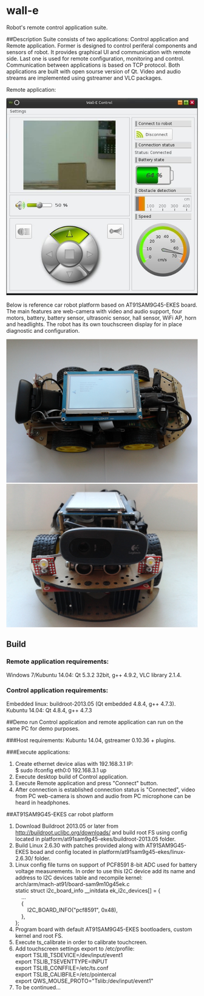 # wall-e
Robot's remote control application suite. 

##Description
Suite consists of two applications: Control application and Remote application. Former is designed to control periferal components and sensors of robot. It provides graphical UI and communication with remote side. Last one is used for remote configuration, monitoring and control. Communication between applications is based on TCP protocol. Both applications are built with open sourse version of Qt. Video and audio streams are implemented using gstreamer and VLC packages. 

Remote application:

<img src="presentation/wall_e_remote_app.jpg">

Below is reference car robot platform based on AT91SAM9G45-EKES board. The main features are web-camera with video and audio support, four motors, battery, battery sensor, ultrasonic sensor, hall sensor, WiFi AP, horn and headlights. The robot has its own touchscreen display for in place diagnostic and configuration. 
 
<img src="presentation/at91sam9g45_platform_robot_side.jpg" width="608">

<img src="presentation/at91sam9g45_platform_robot_front.jpg" width="608">


## Build

### Remote application requirements:
Windows 7/Kubuntu 14.04: Qt 5.3.2 32bit, g++ 4.9.2, VLC library 2.1.4.

### Control application requirements:
Embedded linux: buildroot-2013.05 (Qt embedded 4.8.4, g++ 4.7.3).  
Kubuntu 14.04: Qt 4.8.4, g++ 4.7.3

##Demo run
Control application and remote application can run on the same PC for demo purposes.  

###Host requirements:
Kubuntu 14.04, gstreamer 0.10.36 + plugins.

###Execute applications:
1. Create ethernet device alias with 192.168.3.1 IP:  
$ sudo ifconfig eth0:0 192.168.3.1 up
2. Execute desktop build of Control application.
3. Execute Remote application and press "Connect" button.
4. After connection is established connection status is "Connected", video from PC web-camera is shown and audio from PC microphone can be heard in headphones.  

##AT91SAM9G45-EKES car robot platform

1. Download Buildroot 2013.05 or later from http://buildroot.uclibc.org/downloads/ and build root FS using config located in platform/at91sam9g45-ekes/buildroot-2013.05 folder.
2. Build Linux 2.6.30 with patches provided along with AT91SAM9G45-EKES boad and config located in platform/at91sam9g45-ekes/linux-2.6.30/ folder.
3. Linux config file turns on support of PCF8591 8-bit ADC used for battery voltage measurements. In order to use this I2C device add its name and address to I2C devices table and recompile kernel:  
arch/arm/mach-at91/board-sam9m10g45ek.c  
static struct i2c_board_info __initdata ek_i2c_devices[] = {  
&nbsp;&nbsp;&nbsp;&nbsp;...  
&nbsp;&nbsp;&nbsp;&nbsp;{  
&nbsp;&nbsp;&nbsp;&nbsp;&nbsp;&nbsp;&nbsp;&nbsp;I2C_BOARD_INFO("pcf8591", 0x48),  
&nbsp;&nbsp;&nbsp;&nbsp;},  
};
4. Program board with default AT91SAM9G45-EKES bootloaders, custom kernel and root FS.
5. Execute ts_calibrate in order to calibrate touchcreen.
6. Add touchscreen settings export to /etc/profile:  
export TSLIB_TSDEVICE=/dev/input/event1  
export TSLIB_TSEVENTTYPE=INPUT  
export TSLIB_CONFFILE=/etc/ts.conf  
export TSLIB_CALIBFILE=/etc/pointercal  
export QWS_MOUSE_PROTO="Tslib:/dev/input/event1"  
7. To be continued...


